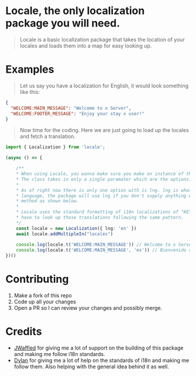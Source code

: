 # Locale, the only localization package you will need.
> Locale is a basic localization package that takes the location of your locales and loads them into a map for easy looking up.

# Examples
> Let us say you have a localization for English, it would look something like this:
```json
{
  "WELCOME:MAIN_MESSAGE": "Welcome to x Server",
  "WELCOME:FOOTER_MESSAGE": "Enjoy your stay x user!"
}
```
> Now time for the coding. Here we are just going to load up the locales and fetch a translation.
```ts
import { Localization } from 'locale';

(async () => {

	/**
	* When using Locale, you wanna make sure you make an instance of the Localization class.
	* The class takes in only a single paramater which are the options. 
	* 
	* As of right now there is only one option with is lng. lng is what you set as the default
	* language, the package will use lng if you don't supply anything else in the 't' translate
	* method as shown below.
	* 
	* Locale uses the standard formatting of i18n localizations of "KEY:NAME": "VALUE" so you
	* have to look up those translations following the same pattern.
	*/
	const locale = new Localization({ lng: 'en' })
    await locale.addMultipleIn("locales")
  
    console.log(locale.t('WELCOME:MAIN_MESSAGE')) // Welcome to x Server
    console.log(locale.t('WELCOME:MAIN_MESSAGE', 'es')) // Bienvenido al servidor x
})()
```
# Contributing
1. Make a fork of this repo
2. Code up all your changes
3. Open a PR so I can review your changes and possibly merge.

# Credits
- [JWaffled](https://github.com/Jwaffled) for giving me a lot of support on the building of this package and making me follow i18n standards.
- [Dylan](https://github.com/Uhuh) for giving me a lot of help on the standards of i18n and making me follow them. Also helping with the general idea behind it as well.
